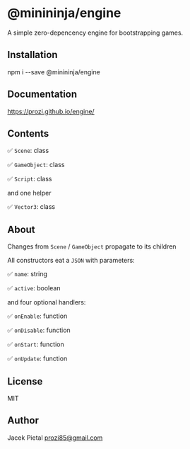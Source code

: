 # @minininja/engine

A simple zero-depencency engine for bootstrapping games.


## Installation

npm i --save @minininja/engine


## Documentation

https://prozi.github.io/engine/


## Contents

✅ `Scene`: class

✅ `GameObject`: class

✅ `Script`: class

and one helper

✅ `Vector3`: class


## About

Changes from `Scene` / `GameObject` propagate to its children

All constructors eat a `JSON` with parameters:

✅ `name`: string

✅ `active`: boolean

and four optional handlers:

✅ `onEnable`: function

✅ `onDisable`: function

✅ `onStart`: function

✅ `onUpdate`: function


## License

MIT


## Author

Jacek Pietal <prozi85@gmail.com>
